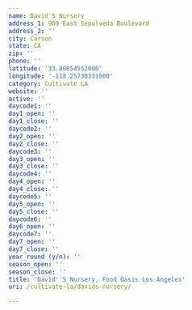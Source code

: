 ```yaml
---
name: David'S Nursery
address_1: 909 East Sepulveda Boulevard
address_2: ''
city: Carson
state: CA
zip: ''
phone: ''
latitude: '33.80854552000'
longitude: '-118.25738331000'
category: Cultivate LA
website: ''
active: ''
daycode1: ''
day1_open: ''
day1_close: ''
daycode2: ''
day2_open: ''
day2_close: ''
daycode3: ''
day3_open: ''
day3_close: ''
daycode4: ''
day4_open: ''
day4_close: ''
daycode5: ''
day5_open: ''
day5_close: ''
daycode6: ''
day6_open: ''
daycode7: ''
day7_open: ''
day7_close: ''
year_round (y/n): ''
season_open: ''
season_close: ''
title: 'David''S Nursery, Food Oasis Los Angeles'
uri: /cultivate-la/davids-nursery/

---
```

